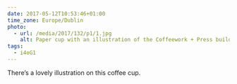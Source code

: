 ```yaml
---
date: 2017-05-12T10:53:46+01:00
time_zone: Europe/Dublin
photo:
  - url: /media/2017/132/p1/1.jpg
    alt: Paper cup with an illustration of the Coffeework + Press building on its side.
tags:
  - i4oG1
---
```


There’s a lovely illustration on this coffee cup.
